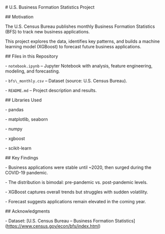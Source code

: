\# U.S. Business Formation Statistics Project



\## Motivation

The U.S. Census Bureau publishes monthly Business Formation Statistics (BFS) to track new business applications.  

This project explores the data, identifies key patterns, and builds a machine learning model (XGBoost) to forecast future business applications.



\## Files in this Repository

\- `notebook.ipynb` – Jupyter Notebook with analysis, feature engineering, modeling, and forecasting.

\- `bfs\_monthly.csv` – Dataset (source: U.S. Census Bureau).

\- `README.md` – Project description and results.



\## Libraries Used

\- pandas  

\- matplotlib, seaborn  

\- numpy  

\- xgboost  

\- scikit-learn  



\## Key Findings

\- Business applications were stable until ~2020, then surged during the COVID-19 pandemic.  

\- The distribution is bimodal: pre-pandemic vs. post-pandemic levels.  

\- XGBoost captures overall trends but struggles with sudden volatility.  

\- Forecast suggests applications remain elevated in the coming year.  



\## Acknowledgments

\- Dataset: \[U.S. Census Bureau – Business Formation Statistics](https://www.census.gov/econ/bfs/index.html)



